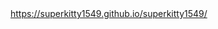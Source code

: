<a href="https://superkitty1549.github.io/superkitty1549/">
<p style="display:inline">https://superkitty1549.github.io/superkitty1549/</p>

<!--
**superkitty1549/superkitty1549** is a ✨ _special_ ✨ repository because its `README.md` (this file) appears on your GitHub profile.

Here are some ideas to get you started:

- 🔭 I’m currently working on ...
- 🌱 I’m currently learning ...
- 👯 I’m looking to collaborate on ...
- 🤔 I’m looking for help with ...
- 💬 Ask me about ...
- 📫 How to reach me: ...
- 😄 Pronouns: ...
- ⚡ Fun fact: ...
-->

